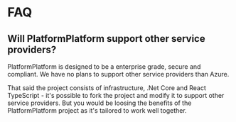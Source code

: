 # FAQ

## Will PlatformPlatform support other service providers?

PlatformPlatform is designed to be a enterprise grade, secure and compliant.
We have no plans to support other service providers than Azure.

That said the project consists of infrastructure, .Net Core and React TypeScript -
it's possible to fork the project and modify it to support other service providers.
But you would be loosing the benefits of the PlatformPlatform project as it's
tailored to work well together.